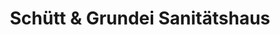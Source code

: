 ---
title: "Schütt & Grundei Sanitätshaus"
url: /luebeck/schuett-und-grundei-sanitaetshaus/
shop: Sanitätshaus
---